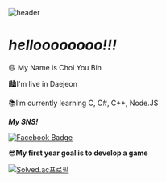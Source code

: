 ![header](https://capsule-render.vercel.app/api?type=waving&color=auto&height=300&section=header&text=ChoiYouBin&fontSize=90)
# ***helloooooooo!!!***

😃 My Name is Choi You Bin

🏙I'm live in Daejeon

📚I’m currently learning C, C#, C++, Node.JS

***My SNS!***

[![Facebook Badge](https://img.shields.io/badge/facebook-1877f2?style=flat-square&logo=facebook&logoColor=white&link=https://www.facebook.com/PINKPOMA)](https://www.facebook.com/PINKPOMA)

😎**My first year goal is to develop a game**

[![Solved.ac프로필](http://mazassumnida.wtf/api/v2/generate_badge?boj={handle})](https://solved.ac/choi82354)
